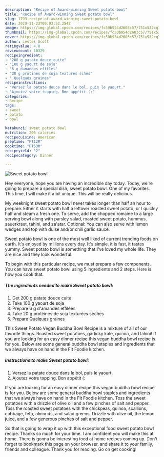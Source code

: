 ```yaml
---
description: "Recipe of Award-winning Sweet potato bowl"
title: "Recipe of Award-winning Sweet potato bowl"
slug: 1793-recipe-of-award-winning-sweet-potato-bowl
date: 2020-11-23T00:03:52.254Z
image: https://img-global.cpcdn.com/recipes/fc50b954d2603c57/751x532cq70/sweet-potato-bowl-photo-principale-de-la-recette.jpg
thumbnail: https://img-global.cpcdn.com/recipes/fc50b954d2603c57/751x532cq70/sweet-potato-bowl-photo-principale-de-la-recette.jpg
cover: https://img-global.cpcdn.com/recipes/fc50b954d2603c57/751x532cq70/sweet-potato-bowl-photo-principale-de-la-recette.jpg
author: Lester Scott
ratingvalue: 4.8
reviewcount: 10329
recipeingredient:
- "200 g patate douce cuite"
- "100 g yaourt de soja"
- "6 g damandes effiles"
- "20 g protines de soja textures sches"
- " Quelques graines"
recipeinstructions:
- "Versez la patate douce dans le bol, puis le yaourt."
- "Ajoutez votre topping. Bon appétit (:"
categories:
- Recipe
tags:
- sweet
- potato
- bowl

katakunci: sweet potato bowl 
nutrition: 206 calories
recipecuisine: American
preptime: "PT12M"
cooktime: "PT53M"
recipeyield: "2"
recipecategory: Dinner

---
```



![Sweet potato bowl](https://img-global.cpcdn.com/recipes/fc50b954d2603c57/751x532cq70/sweet-potato-bowl-photo-principale-de-la-recette.jpg)

Hey everyone, hope you are having an incredible day today. Today, we're going to prepare a special dish, sweet potato bowl. One of my favorites. This time, I will make it a bit unique. This will be really delicious.

My weeknight sweet potato bowl never takes longer than half an hour to prepare. Either it starts with half a leftover roasted sweet potato, or I quickly half and steam a fresh one. To serve, add the chopped romaine to a large serving bowl along with parsley salad, roasted sweet potato, hummus, sauerkraut, tahini, and za&#39;atar. Optional: You can also serve with lemon wedges and top with dulse and/or chili garlic sauce.

Sweet potato bowl is one of the most well liked of current trending foods on earth. It's enjoyed by millions every day. It's simple, it is fast, it tastes yummy. Sweet potato bowl is something that I've loved my whole life. They are nice and they look wonderful.


To begin with this particular recipe, we must prepare a few components. You can have sweet potato bowl using 5 ingredients and 2 steps. Here is how you cook that.

<!--inarticleads1-->

##### The ingredients needed to make Sweet potato bowl:

1. Get 200 g patate douce cuite
1. Take 100 g yaourt de soja
1. Prepare 6 g d&#39;amandes effilées
1. Take 20 g protéines de soja texturées sèches
1. Prepare  Quelques graines


This Sweet Potato Vegan Buddha Bowl Recipe is a mixture of all of our favorite things. Roasted sweet potatoes, garlicky kale, quinoa, and tahini! If you are looking for an easy dinner recipe this vegan buddha bowl recipe is for you. Below are some general buddha bowl staples and ingredients that we always have on hand in the Fit Foodie kitchen. 

<!--inarticleads2-->

##### Instructions to make Sweet potato bowl:

1. Versez la patate douce dans le bol, puis le yaourt.
1. Ajoutez votre topping. Bon appétit (:


If you are looking for an easy dinner recipe this vegan buddha bowl recipe is for you. Below are some general buddha bowl staples and ingredients that we always have on hand in the Fit Foodie kitchen. Toss the sweet potatoes with a drizzle of olive oil and a few pinches of salt and pepper. Toss the roasted sweet potatoes with the chickpeas, quinoa, scallions, cabbage, feta, almonds, and salad greens. Drizzle with olive oil, the lemon juice, and a few generous pinches of salt and pepper. 

So that is going to wrap it up with this exceptional food sweet potato bowl recipe. Thanks so much for your time. I am confident you will make this at home. There is gonna be interesting food at home recipes coming up. Don't forget to bookmark this page on your browser, and share it to your family, friends and colleague. Thank you for reading. Go on get cooking!
